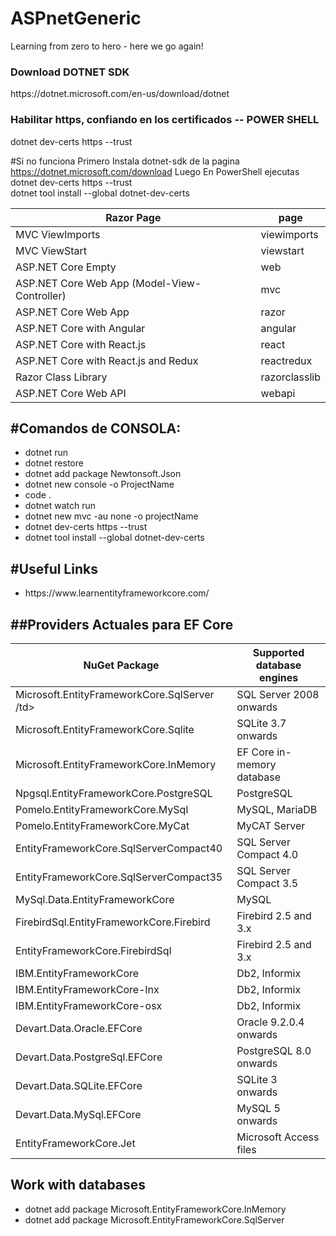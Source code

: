 
<h1>ASPnetGeneric</h1>
Learning from zero to hero - here we go again!

<h3>Download DOTNET SDK</h3>
https://dotnet.microsoft.com/en-us/download/dotnet


<h3>Habilitar https, confiando en los certificados -- POWER SHELL</h3>
dotnet dev-certs https --trust

#Si no funciona
Primero Instala dotnet-sdk de la pagina https://dotnet.microsoft.com/download
Luego
En PowerShell ejecutas
dotnet dev-certs https --trust  <br>
dotnet tool install --global dotnet-dev-certs

<table>
    <thead>
        <tr>
            <th>Razor Page </th>
            <th>page</th>
        </tr>
    </thead>
    <tbody>
        <tr>
            <td>MVC ViewImports </td>
            <td>viewimports</td>
        </tr>
        <tr>
            <td>MVC ViewStart </td>
            <td>viewstart</td>
        </tr>
        <tr>
            <td>ASP.NET Core Empty </td>
            <td>web</td>
        </tr>
        <tr>
            <td>ASP.NET Core Web App (Model-View-Controller)</td>
            <td>mvc</td>
        </tr>
        <tr>
            <td>ASP.NET Core Web App</td>
            <td>razor</td>
        </tr>
        <tr>
            <td>ASP.NET Core with Angular </td>
            <td>angular</td>
        </tr>
        <tr>
            <td>ASP.NET Core with React.js 	</td>
            <td>react</td>
        </tr>
        <tr>
            <td>ASP.NET Core with React.js and Redux </td>
            <td>reactredux</td>
        </tr>
        <tr>
            <td>Razor Class Library</td>
            <td>razorclasslib</td>
        </tr>
        <tr>
            <td>ASP.NET Core Web API </td>
            <td>webapi</td>
        </tr>
    </tbody>
</table>					
								
									
								
 	
 							
						
					
			


<h2>#Comandos de CONSOLA:  </h2>

<ul>
    <li>dotnet run</li>
    <li>dotnet restore</li>
    <li>dotnet add package Newtonsoft.Json    </li>
    <li>dotnet new console -o ProjectName</li>
    <li>code . </li>
    <li>dotnet watch run</li>
    <li>dotnet new mvc -au none -o projectName</li>
    <li>dotnet dev-certs https --trust</li>
    <li>dotnet tool install --global dotnet-dev-certs</li>
</ul>




<h2>#Useful Links</h2>
 <ul>
     <li>https://www.learnentityframeworkcore.com/</li>
 </ul>


<h2>##Providers Actuales para EF Core</h2>

<table >
    <thead >
        <tr>
            <th scope="col">NuGet Package</th>
            <th scope="col">Supported database engines</th>
        </tr>
    </thead>
    <tbody>
		<tr>
			<td>Microsoft.EntityFrameworkCore.SqlServer /td>
			<td>SQL Server 2008 onwards </td>
		</tr>
		<tr>
			<td>Microsoft.EntityFrameworkCore.Sqlite  </td>
			<td>SQLite 3.7 onwards </td>
		</tr>
		<tr>
			<td>Microsoft.EntityFrameworkCore.InMemory  </td>
			<td>EF Core in-memory database  </td>
		</tr>
		<tr>
			<td>Npgsql.EntityFrameworkCore.PostgreSQL  </td>
			<td>PostgreSQL  </td>
		</tr>
		<tr>
			<td>Pomelo.EntityFrameworkCore.MySql  </td>
			<td>MySQL, MariaDB  </td>
		</tr>
		<tr>
			<td>Pomelo.EntityFrameworkCore.MyCat  </td>
			<td>MyCAT Server  </td>
		</tr>
		<tr>
			<td>EntityFrameworkCore.SqlServerCompact40  </td>
			<td>SQL Server Compact 4.0  </td>
		</tr>
		<tr>
			<td>EntityFrameworkCore.SqlServerCompact35   </td>
			<td>SQL Server Compact 3.5  </td>
		</tr>
		<tr>
			<td>MySql.Data.EntityFrameworkCore  </td>
			<td>MySQL  </td>
		</tr>
		<tr>
			<td>FirebirdSql.EntityFrameworkCore.Firebird  </td>
			<td>Firebird 2.5 and 3.x  </td>
		</tr>
		<tr>
			<td>EntityFrameworkCore.FirebirdSql  </td>
			<td>Firebird 2.5 and 3.x  </td>
		</tr>
		<tr>
			<td>IBM.EntityFrameworkCore  </td>
			<td>Db2, Informix  </td>
		</tr>
		<tr>
			<td>IBM.EntityFrameworkCore-lnx   </td>
			<td>Db2, Informix  </td>
		</tr>
		<tr>
			<td>IBM.EntityFrameworkCore-osx  </td>
			<td>Db2, Informix  </td>
		</tr>
		<tr>
			<td>Devart.Data.Oracle.EFCore  </td>
			<td>Oracle 9.2.0.4 onwards  </td>
		</tr>
		<tr>
			<td>Devart.Data.PostgreSql.EFCore  </td>
			<td>PostgreSQL 8.0 onwards  </td>
		</tr>
		<tr>
			<td>Devart.Data.SQLite.EFCore  </td>
			<td>SQLite 3 onwards  </td>
		</tr>
		<tr>
			<td>Devart.Data.MySql.EFCore  </td>
			<td>MySQL 5 onwards  </td>
		</tr>
		<tr>
			<td>EntityFrameworkCore.Jet  </td>
			<td>Microsoft Access files </td>
		</tr>
    </tbody>
</table>


<h2>Work with databases</h2>
<ul>
	<li>dotnet add package Microsoft.EntityFrameworkCore.InMemory </li>
	<li>dotnet add package Microsoft.EntityFrameworkCore.SqlServer </li>
</ul>


